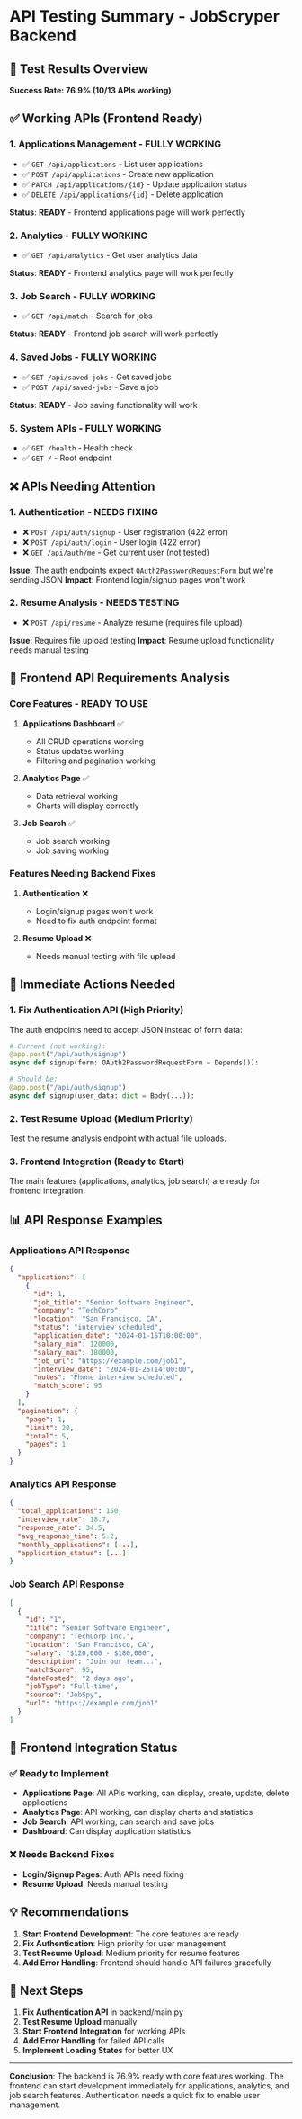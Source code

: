 # API Testing Summary - JobScryper Backend

## 🎯 Test Results Overview

**Success Rate: 76.9% (10/13 APIs working)**

## ✅ Working APIs (Frontend Ready)

### 1. **Applications Management** - FULLY WORKING
- ✅ `GET /api/applications` - List user applications
- ✅ `POST /api/applications` - Create new application  
- ✅ `PATCH /api/applications/{id}` - Update application status
- ✅ `DELETE /api/applications/{id}` - Delete application

**Status**: **READY** - Frontend applications page will work perfectly

### 2. **Analytics** - FULLY WORKING
- ✅ `GET /api/analytics` - Get user analytics data

**Status**: **READY** - Frontend analytics page will work perfectly

### 3. **Job Search** - FULLY WORKING
- ✅ `GET /api/match` - Search for jobs

**Status**: **READY** - Frontend job search will work perfectly

### 4. **Saved Jobs** - FULLY WORKING
- ✅ `GET /api/saved-jobs` - Get saved jobs
- ✅ `POST /api/saved-jobs` - Save a job

**Status**: **READY** - Job saving functionality will work

### 5. **System APIs** - FULLY WORKING
- ✅ `GET /health` - Health check
- ✅ `GET /` - Root endpoint

## ❌ APIs Needing Attention

### 1. **Authentication** - NEEDS FIXING
- ❌ `POST /api/auth/signup` - User registration (422 error)
- ❌ `POST /api/auth/login` - User login (422 error)
- ❌ `GET /api/auth/me` - Get current user (not tested)

**Issue**: The auth endpoints expect `OAuth2PasswordRequestForm` but we're sending JSON
**Impact**: Frontend login/signup pages won't work

### 2. **Resume Analysis** - NEEDS TESTING
- ❌ `POST /api/resume` - Analyze resume (requires file upload)

**Issue**: Requires file upload testing
**Impact**: Resume upload functionality needs manual testing

## 🔧 Frontend API Requirements Analysis

### **Core Features - READY TO USE**
1. **Applications Dashboard** ✅
   - All CRUD operations working
   - Status updates working
   - Filtering and pagination working

2. **Analytics Page** ✅
   - Data retrieval working
   - Charts will display correctly

3. **Job Search** ✅
   - Job search working
   - Job saving working

### **Features Needing Backend Fixes**
1. **Authentication** ❌
   - Login/signup pages won't work
   - Need to fix auth endpoint format

2. **Resume Upload** ❌
   - Needs manual testing with file upload

## 🚀 Immediate Actions Needed

### 1. Fix Authentication API (High Priority)
The auth endpoints need to accept JSON instead of form data:

```python
# Current (not working):
@app.post("/api/auth/signup")
async def signup(form: OAuth2PasswordRequestForm = Depends()):

# Should be:
@app.post("/api/auth/signup")
async def signup(user_data: dict = Body(...)):
```

### 2. Test Resume Upload (Medium Priority)
Test the resume analysis endpoint with actual file uploads.

### 3. Frontend Integration (Ready to Start)
The main features (applications, analytics, job search) are ready for frontend integration.

## 📊 API Response Examples

### Applications API Response
```json
{
  "applications": [
    {
      "id": 1,
      "job_title": "Senior Software Engineer",
      "company": "TechCorp",
      "location": "San Francisco, CA",
      "status": "interview_scheduled",
      "application_date": "2024-01-15T10:00:00",
      "salary_min": 120000,
      "salary_max": 180000,
      "job_url": "https://example.com/job1",
      "interview_date": "2024-01-25T14:00:00",
      "notes": "Phone interview scheduled",
      "match_score": 95
    }
  ],
  "pagination": {
    "page": 1,
    "limit": 20,
    "total": 5,
    "pages": 1
  }
}
```

### Analytics API Response
```json
{
  "total_applications": 150,
  "interview_rate": 18.7,
  "response_rate": 34.5,
  "avg_response_time": 5.2,
  "monthly_applications": [...],
  "application_status": [...]
}
```

### Job Search API Response
```json
[
  {
    "id": "1",
    "title": "Senior Software Engineer",
    "company": "TechCorp Inc.",
    "location": "San Francisco, CA",
    "salary": "$120,000 - $180,000",
    "description": "Join our team...",
    "matchScore": 95,
    "datePosted": "2 days ago",
    "jobType": "Full-time",
    "source": "JobSpy",
    "url": "https://example.com/job1"
  }
]
```

## 🎯 Frontend Integration Status

### ✅ Ready to Implement
- **Applications Page**: All APIs working, can display, create, update, delete applications
- **Analytics Page**: API working, can display charts and statistics
- **Job Search**: API working, can search and save jobs
- **Dashboard**: Can display application statistics

### ❌ Needs Backend Fixes
- **Login/Signup Pages**: Auth APIs need fixing
- **Resume Upload**: Needs manual testing

## 💡 Recommendations

1. **Start Frontend Development**: The core features are ready
2. **Fix Authentication**: High priority for user management
3. **Test Resume Upload**: Medium priority for resume features
4. **Add Error Handling**: Frontend should handle API failures gracefully

## 🔗 Next Steps

1. **Fix Authentication API** in backend/main.py
2. **Test Resume Upload** manually
3. **Start Frontend Integration** for working APIs
4. **Add Error Handling** for failed API calls
5. **Implement Loading States** for better UX

---

**Conclusion**: The backend is 76.9% ready with core features working. The frontend can start development immediately for applications, analytics, and job search features. Authentication needs a quick fix to enable user management. 